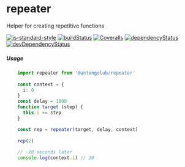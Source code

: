 # repeater
Helper for creating repetitive functions

[![js-standard-style](https://img.shields.io/badge/code%20style-standard-brightgreen.svg)](http://standardjs.com)
[![buildStatus](https://img.shields.io/travis/antongolub/repeater.svg?maxAge=60000&branch=master)](https://travis-ci.org/antongolub/repeater)
[![Coveralls](https://img.shields.io/coveralls/antongolub/repeater.svg?maxAge=60000)](https://coveralls.io/github/antongolub/repeater)
[![dependencyStatus](https://img.shields.io/david/antongolub/repeater.svg?maxAge=60000)](https://david-dm.org/antongolub/repeater)
[![devDependencyStatus](https://img.shields.io/david/dev/antongolub/repeater.svg?maxAge=60000)](https://david-dm.org/antongolub/repeater)

##### Usage
```javascript
    import repeater from '@antongolub/repeater'
    
    const context = {
      i: 0
    }
    const delay = 1000
    function target (step) {
      this.i += step
    }

    const rep = repeater(target, delay, context)
    
    rep(2)
    
    // ~10 seconds later
    console.log(context.i) // 20
```

